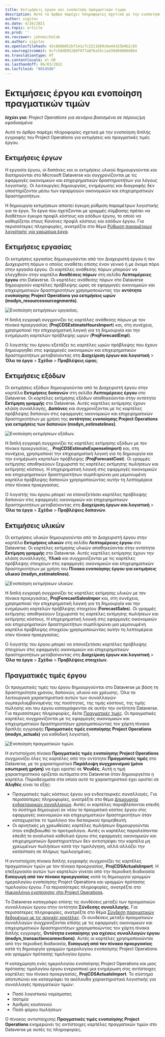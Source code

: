 ```yaml
---
title: Εκτιμήσεις έργου και ενοποίηση πραγματικών τιμών
description: Αυτό το άρθρο παρέχει πληροφορίες σχετικά με την ενοποίηση διπλής εγγραφής του Project Operations για εκτιμήσεις και πραγματικές τιμές έργου.
author: sigitac
ms.date: 4/26/2021
ms.topic: article
ms.prod: ''
ms.reviewer: johnmichalak
ms.author: sigitac
ms.openlocfilehash: 43c868b051bf141cfc3211669c0a44333b4b2c65
ms.sourcegitcommit: 6cfc50d89528df977a8f6a55c1ad39d99800d9b4
ms.translationtype: HT
ms.contentlocale: el-GR
ms.lasthandoff: 06/03/2022
ms.locfileid: "8914586"
---
```

# <a name="project-estimates-and-actuals-integration"></a>Εκτιμήσεις έργου και ενοποίηση πραγματικών τιμών

_**Ισχύει για:** Project Operations για σενάρια βασισμένα σε πόρους/μη εφοδιασμένα_

Αυτό το άρθρο παρέχει πληροφορίες σχετικά με την ενοποίηση διπλής εγγραφής του Project Operations για εκτιμήσεις και πραγματικές τιμές έργου.

## <a name="project-estimates"></a>Εκτιμήσεις έργων

Η εργασία έργου, oi δαπάνες και οι εκτιμήσεις υλικού δημιουργούνται και διατηρούνται στο Microsoft Dataverse και συγχρονίζονται με τις εφαρμογές οικονομικών και επιχειρηματικών δραστηριοτήτων για λόγους λογιστικής. Οι λειτουργίες δημιουργίας, ενημέρωσης και διαγραφής δεν υποστηρίζονται μέσω των εφαρμογών οικονομικών και επιχειρηματικών δραστηριοτήτων.

Η δημιουργία εκτιμήσεων απαιτεί έγκυρη ρύθμιση παραμέτρων λογιστικής για το έργο. Τα έργα που σχετίζονται με γραμμές σύμβασης πρέπει να διαθέτουν έγκυρο προφίλ κόστους και εσόδων έργου, το οποίο να καθορίζεται στους Κανόνες προφίλ κόστους και εσόδων έργου. Για περισσότερες πληροφορίες, ανατρέξτε στο θέμα [Ρύθμιση παραμέτρων λογιστικής για χρεώσιμα έργα](../project-accounting/configure-accounting-billable-projects.md#configure-project-cost-and-revenue-profile-rules).

## <a name="labor-estimates"></a>Εκτιμήσεις εργασίας

Οι εκτιμήσεις εργασίας δημιουργούνται από τον Διαχειριστή έργου ή τον Διαχειριστή πόρων ο οποίος αναθέτει επίσης έναν γενικό ή με όνομα πόρο στην εργασία έργου. Οι καρτέλες ανάθεσης πόρων μπορούν να ελεγχθούν στην καρτέλα **Αναθέσεις πόρων** στη σελίδα **Λεπτομέρειες έργου** στο Dataverse. Οι καρτέλες ανάθεσης πόρων στο Dataverse δημιουργούν καρτέλες πρόβλεψης ώρας σε εφαρμογές οικονομικών και επιχειρηματικών δραστηριοτήτων χρησιμοποιώντας την **οντότητα ενοποίησης Project Operations για εκτιμήσεις ωρών (msdyn\_resourcesourcegnments)**.

   ![Ενοποίηση εκτιμήσεων εργασίας.](./Media/DW4LaborEstimates.png)

Η διπλή εγγραφή συγχρονίζει τις καρτέλες ανάθεσης πόρων με τον πίνακα προεργασίας (**ProjCDSEstimateHoursImport**) και, στη συνέχεια, χρησιμοποιεί την επιχειρηματική λογική για τη δημιουργία και την ενημέρωση καρτελών πρόβλεψης ωρών (**ProjForecastEmpl**).

Ο λογιστής του έργου εξετάζει τις καρτέλες ωρών πρόβλεψης που έχουν δημιουργηθεί στις εφαρμογές οικονομικών και επιχειρηματικών δραστηριοτήτων μεταβαίνοντας στη **Διαχείριση έργων και λογιστική** > **Όλα τα έργα** > **Σχέδιο** > **Προβλέψεις ώρας**.

## <a name="expense-estimates"></a>Εκτιμήσεις εξόδων

Οι εκτιμήσεις εξόδων δημιουργούνται από το Διαχειριστή έργου στην καρτέλα **Εκτιμήσεις δαπανών** στη σελίδα **Λεπτομέρειες έργου** στο Dataverse. Οι καρτέλες εκτίμησης εξόδων αποθηκεύονται στην οντότητα **Εκτίμηση γραμμής** στο Dataverse. Αυτές καρτέλες εκτίμησης έχουν κλάση συναλλαγής, **Δαπάνες** και συγχρονίζονται με τις καρτέλες πρόβλεψης δαπανών στις εφαρμογές οικονομικών και επιχειρηματικών δραστηριοτήτων με χρήση της **οντότητας ενοποίησης Project Operations για εκτιμήσεις των δαπανών (msdyn\_estimatelines)**.

   ![Ενοποίηση εκτιμήσεων εξόδων.](./Media/DW4ExpenseEstimates.png)

Η διπλή εγγραφή συγχρονίζει τις καρτέλες εκτίμησης εξόδων με τον πίνακα προεργασίας, , **ProjCDSEstimateExpenseImport)** και, στη συνέχεια, χρησιμοποιεί την επιχειρηματική λογική για τη δημιουργία και την ενημέρωση καρτελών πρόβλεψης (**ProjForecastCost**). Οι γραμμές εκτίμησης αποθηκεύουν ξεχωριστά τις καρτέλες εκτίμησης πωλήσεων και εκτίμησης κόστους. Η επιχειρηματική λογική στις εφαρμογές οικονομικών και επιχειρηματικών δραστηριοτήτων συμπληρώνει μια μεμονωμένη καρτέλα πρόβλεψης δαπανών χρησιμοποιώντας αυτήν τη λεπτομέρεια στον πίνακα προεργασίας.

Ο λογιστής του έργου μπορεί να επανεξετάσει καρτέλες πρόβλεψης δαπανών στις εφαρμογές οικονομικών και επιχειρηματικών δραστηριοτήτων μεταβαίνοντας στη **Διαχείριση έργων και λογιστική** > **Όλα τα έργα** > **Σχέδιο** > **Προβλέψεις δαπανών**.

## <a name="material-estimates"></a>Εκτιμήσεις υλικών

Οι εκτιμήσεις υλικών δημιουργούνται από το Διαχειριστή έργου στην καρτέλα **Εκτιμήσεις υλικών** στη σελίδα **Λεπτομέρειες έργου** στο Dataverse. Οι καρτέλες εκτίμησης υλικών αποθηκεύονται στην οντότητα **Εκτίμηση γραμμής** στο Dataverse. Αυτές καρτέλες εκτίμησης έχουν την κλάση συναλλαγής, **Υλικό** και συγχρονίζονται με τις καρτέλες πρόβλεψης στοιχείων στις εφαρμογές οικονομικών και επιχειρηματικών δραστηριοτήτων με χρήση του **Πίνακα ενοποίησης έργου για εκτιμήσεις υλικού (msdyn\_estimatelines)**.

   ![Ενοποίηση εκτιμήσεων υλικών.](./Media/DW4MaterialEstimates.png)

Η διπλή εγγραφή συγχρονίζει τις καρτέλες εκτίμησης υλικών με τον πίνακα προεργασίας, **ProjForecastSalesImpor** και, στη συνέχεια, χρησιμοποιεί την επιχειρηματική λογική για τη δημιουργία και την ενημέρωση καρτελών πρόβλεψης στοιχείου (**ForecastSales**). Οι γραμμές εκτίμησης αποθηκεύουν ξεχωριστά τις καρτέλες εκτίμησης πωλήσεων και εκτίμησης κόστους. Η επιχειρηματική λογική στις εφαρμογές οικονομικών και επιχειρηματικών δραστηριοτήτων συμπληρώνει μια μεμονωμένη καρτέλα πρόβλεψης στοιχείου χρησιμοποιώντας αυτήν τη λεπτομέρεια στον πίνακα προεργασίας.

Ο λογιστής του έργου μπορεί να επανεξετάσει καρτέλες πρόβλεψης στοιχείων στις εφαρμογές οικονομικών και επιχειρηματικών δραστηριοτήτων μεταβαίνοντας στη **Διαχείριση έργων και λογιστική** > **Όλα τα έργα** > **Σχέδιο** > **Προβλέψεις στοιχείων**.

## <a name="project-actuals"></a>Πραγματικές τιμές έργου

Οι πραγματικές τιμές του έργου δημιουργούνται στο Dataverse με βάση τη δραστηριότητα χρόνου, δαπανών, υλικού και χρέωσης. Όλα τα λειτουργικά χαρακτηριστικά αυτών των συναλλαγών συμπεριλαμβανομένης της ποσότητας, της τιμής κόστους, της τιμής πώλησης και του έργου καταγράφονται σε αυτήν την οντότητα Dataverse. Για περισσότερες πληροφορίες, δείτε [Πραγματικές τιμές](../actuals/actuals-overview.md). Οι πραγματικές καρτέλες συγχρονίζονται με τις εφαρμογές οικονομικών και επιχειρηματικών δραστηριοτήτων χρησιμοποιώντας τον χάρτη πίνακα δριπλής εγγραφής **Πραγματικές τιμές ενοποίησης Project Operations (msdyn\_actuals)** για καθοδική λογιστική.

   ![Ενοποίηση πραγματικών τιμών.](./Media/DW4Actuals.png)

Η αντιστοίχιση πίνακα **Πραγματικές τιμές ενοποίησης Project Operations** συγχρονίζει όλες τις καρτέλες από την οντότητα **Πραγματικές τιμές** στο Dataverse, με το χαρακτηριστικό **Παράλειψη συγχρονισμού (μόνο εσωτερική χρήση)** να έχει οριστεί σε **Ψευδές**. Αυτή η τιμή χαρακτηριστικού ορίζεται αυτόματα στο Dataverse όταν δημιουργείται η καρτέλα. Παραδείγματα στα οποία αυτό το χαρακτηριστικό έχει οριστεί σε **Αληθές** είναι τα εξής:

  - Πραγματικές τιμές κόστους έργου για ενδοεταιρικές συναλλαγές. Για περισσότερες πληροφορίες, ανατρέξτε στο θέμα [Δημιουργία ενδοεταιρικών συναλλαγών](../project-accounting/create-intercompany-transactions.md). Αυτές οι καρτέλες παραβλέπονται επειδή το σύστημα δημιουργεί εκ νέου το πραγματικό κόστος έργου στις εφαρμογές οικονομικών και επιχειρηματικών δραστηριοτήτων όταν καταχωρείται το τιμολόγιο του διεταιρικού προμηθευτή.
  - Οι αρνητικές μη χρεωθείσες καρτέλες πωλήσεων δημιουργούνται όταν επιβεβαιωθεί το προτιμολόγιο. Αυτές οι καρτέλες παραλείπονται επειδή το αναλυτικό καθολικό έργου στις εφαρμογές οικονομικών και επιχειρηματικών δραστηριοτήτων δεν αντιστρέφει την καρτέλα μη χρεωμένων πωλήσεων κατά την τιμολόγηση, αλλά αλλάζει την κατάσταση σε πλήρως τιμολογημένες.

Η αντιστοίχιση πίνακα διπλής εγγραφής συγχρονίζει τις καρτέλες πραγματικών τιμών με τον πίνακα προεργασίας, **ProjCDSActualsImport**. Η επεξεργασία αυτών των καρτελών γίνεται από την περιοδική διαδικασία **Εισαγωγή από τον πίνακα προεργασίας** κατά τη δημιουργία γραμμών ημερολογίου ενοποίησης Project Operations και γραμμών πρότασης τιμολογίου έργου. Για περισσότερες πληροφορίες, ανατρέξτε στο [Ημερολόγιο ενοποίησης στο Project Operations](../project-accounting/project-operations-integration-journal.md).

Το Dataverse καταγράφει επίσης τις συνδέσεις μεταξύ των πραγματικών συναλλαγών έργου στην οντότητα **Σύνδεσης συναλλαγής**. Για περισσότερες πληροφορίες, ανατρέξτε στο θέμα [Σύνδεση πραγματικών δεδομένων με τις αρχικές καρτέλες](../actuals/linkingactuals.md). Οι συνδέσεις μεταξύ πραγματικών συναλλαγών συγχρονίζονται επίσης με τις εφαρμογές οικονομικών και επιχειρηματικών δραστηριοτήτων χρησιμοποιώντας τον χάρτη πίνακα διπλής εγγραφής, **Οντότητα ενοποίησης για σχέσεις συναλλαγών έργου (msdyn\_transactionconnections)**. Αυτές οι καρτέλες χρησιμοποιούνται από την περιοδική διαδικασία, **Εισαγωγή από τον πίνακα προεργασίας** κατά τη δημιουργία γραμμών ημερολογίου ενοποίησης Project Operations και γραμμών πρότασης τιμολογίου έργου.

Η καταχώρηση ενός ημερολογίου ενοποίησης Project Operations και μιας πρότασης τιμολογίου έργου ενεργοποιεί μια ενημέρωση στις αντίστοιχες καρτέλες του πίνακα προεργασίας, **ProjCDSActualsImport**. Το σύστημα αποτυπώνει και καταγράφει τα ακόλουθα χαρακτηριστικά λογιστικής για συναλλαγές πραγματικών τιμών:

- Ποσό λογιστικού νομίσματος
- Ισοτιμία
- Αριθμός κουπονιού
- Ποσό φόρου πωλήσεων

Ο πίνακας αντιστοίχισης **Πραγματικές τιμές ενοποίησης Project Operations** ενημερώνει τις αντίστοιχες καρτέλες πραγματικών τιμών στο Dataverse με αυτές τις πληροφορίες.
